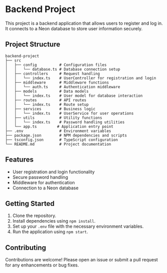 # Backend Project

This project is a backend application that allows users to register and log in. It connects to a Neon database to store user information securely.

## Project Structure

```
backend-project
├── src
│   ├── config          # Configuration files
│   │   └── database.ts # Database connection setup
│   ├── controllers     # Request handling
│   │   └── index.ts    # UserController for registration and login
│   ├── middleware      # Middleware functions
│   │   └── auth.ts     # Authentication middleware
│   ├── models          # Data models
│   │   └── index.ts    # User model for database interaction
│   ├── routes          # API routes
│   │   └── index.ts    # Route setup
│   ├── services        # Business logic
│   │   └── index.ts    # UserService for user operations
│   ├── utils           # Utility functions
│   │   └── index.ts    # Password handling utilities
│   └── app.ts         # Application entry point
├── .env                # Environment variables
├── package.json        # NPM dependencies and scripts
├── tsconfig.json       # TypeScript configuration
└── README.md           # Project documentation
```

## Features

- User registration and login functionality
- Secure password handling
- Middleware for authentication
- Connection to a Neon database

## Getting Started

1. Clone the repository.
2. Install dependencies using `npm install`.
3. Set up your `.env` file with the necessary environment variables.
4. Run the application using `npm start`.

## Contributing

Contributions are welcome! Please open an issue or submit a pull request for any enhancements or bug fixes.